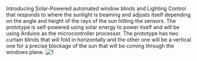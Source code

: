 Introducing Solar-Powered automated window blinds and Lighting Control that 
responds to where the sunlight is beaming and adjusts itself depending on the angle 
and height of the rays of the sun hitting the sensors. The prototype is self-powered using 
solar energy to power itself and will be using Arduino as the microcontroller processor. 
The prototype has two curtain blinds that will fold in horizontally and the other one will 
be a vertical one for a precise blockage of the sun that will be coming through the 
windows plane.
![1](https://github.com/user-attachments/assets/3ee1b66e-ec8c-46cb-8629-351024dd2a54)

